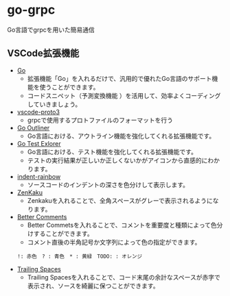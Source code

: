 # go-grpc
Go言語でgrpcを用いた簡易通信


## VSCode拡張機能
- [Go](https://marketplace.visualstudio.com/items?itemName=golang.Go)
  - 拡張機能「Go」を入れるだけで、汎用的で優れたGo言語のサポート機能を使うことができます。
  - コードスニペット（予測変換機能 ）を活用して、効率よくコーディングしていきましょう。
- [vscode-proto3](https://marketplace.visualstudio.com/items?itemName=zxh404.vscode-proto3)
  - grpcで使用するプロトファイルのフォーマットを行う
- [Go Outliner](https://marketplace.visualstudio.com/items?itemName=766b.go-outliner)
  - Go言語における、アウトライン機能を強化してくれる拡張機能です。
- [Go Test Exlorer](https://marketplace.visualstudio.com/items?itemName=premparihar.gotestexplorer)
  - Go言語における、テスト機能を強化してくれる拡張機能です。
  - テストの実行結果が正しいか正しくないかがアイコンから直感的にわかります。
- [ indent-rainbow](https://marketplace.visualstudio.com/items?itemName=oderwat.indent-rainbow)
  - ソースコードのインデントの深さを色分けして表示します。
- [ZenKaku](https://marketplace.visualstudio.com/items?itemName=mosapride.zenkaku)
  - Zenkakuを入れることで、全角スペースがグレーで表示されるようになります。
- [Better Comments](https://marketplace.visualstudio.com/items?itemName=aaron-bond.better-comments)
  - Better Commetsを入れることで、コメントを重要度と種類によって色分けすることができます。
  - コメント直後の半角記号か文字列によって色の指定ができます。
  ```
  !: 赤色　? : 青色　* : 黄緑　TODO: : オレンジ
  ```
- [Trailing Spaces](https://marketplace.visualstudio.com/items?itemName=shardulm94.trailing-spaces)
  - Trailing Spacesを入れることで、コード末尾の余計なスペースが赤字で表示され、ソースを綺麗に保つことができます。
